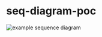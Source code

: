 # seq-diagram-poc

![example sequence diagram](http://www.plantuml.com/plantuml/proxy?cache=no&src=https://raw.github.com/anoff/plantbuddy/master/example.puml)
